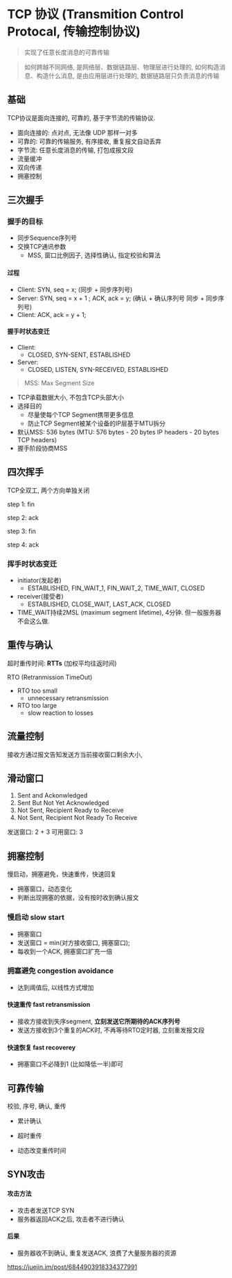 # TCP 协议 (Transmition Control Protocal, 传输控制协议)

> 实现了任意长度消息的可靠传输

> 如何跨越不同网络, 是网络层、数据链路层、物理层进行处理的, 如何构造消息、构造什么消息, 是由应用层进行处理的, 数据链路层只负责消息的传输

## 基础

TCP协议是面向连接的, 可靠的, 基于字节流的传输协议.

- 面向连接的: 点对点, 无法像 UDP 那样一对多
- 可靠的: 可靠的传输服务, 有序接收, 重复报文自动丢弃
- 字节流: 任意长度消息的传输, 打包成报文段
- 流量缓冲
- 双向传递
- 拥塞控制

## 三次握手

### 握手的目标

- 同步Sequence序列号
- 交换TCP通讯参数
  - MSS, 窗口比例因子, 选择性确认, 指定校验和算法

#### 过程

- Client: SYN, seq = x; (同步 + 同步序列号)
- Server: SYN, seq = x + 1 ; ACK, ack = y; (确认 + 确认序列号 同步 + 同步序列号)
- Client: ACK, ack = y + 1;

#### 握手时状态变迁

- Client:
  - CLOSED, SYN-SENT, ESTABLISHED
- Server:
  - CLOSED, LISTEN, SYN-RECEIVED, ESTABLISHED


> MSS: Max Segment Size
- TCP承载数据大小, 不包含TCP头部大小
- 选择目的
    - 尽量使每个TCP Segment携带更多信息
    - 防止TCP Segment被某个设备的IP层基于MTU拆分
- 默认MSS: 536 bytes (MTU: 576 bytes - 20 bytes IP headers - 20 bytes TCP headers)
- 握手阶段协商MSS

## 四次挥手

TCP全双工, 两个方向单独关闭

step 1: fin

step 2: ack

step 3: fin

step 4: ack

### 挥手时状态变迁

- initiator(发起者)
  - ESTABLISHED, FIN_WAIT_1, FIN_WAIT_2, TIME_WAIT, CLOSED
- receiver(接受者)
  - ESTABLISHED, CLOSE_WAIT, LAST_ACK, CLOSED
- TIME_WAIT持续2MSL (maximum segment lifetime), 4分钟. 但一般服务器不会这么做.

## 重传与确认

超时重传时间: **RTTs** (加权平均往返时间)

RTO (Retranmission TimeOut)

- RTO too small
  - unnecessary retransmission
- RTO too large
  - slow reaction to losses

## 流量控制

接收方通过报文告知发送方当前接收窗口剩余大小,

## 滑动窗口

1. Sent and Ackonwledged
2. Sent But Not Yet Acknowledged
3. Not Sent, Recipient Ready to Receive
4. Not Sent, Recipient Not Ready To Receive

发送窗口: 2 + 3
可用窗口: 3

## 拥塞控制

慢启动，拥塞避免，快速重传，快速回复

- 拥塞窗口，动态变化
- 判断出现拥塞的依据，没有按时收到确认报文

### 慢启动 slow start

- 拥塞窗口
- 发送窗口 = min(对方接收窗口, 拥塞窗口);
- 每收到一个ACK, 拥塞窗口扩充一倍

### 拥塞避免 congestion avoidance

- 达到阈值后, 以线性方式增加

#### 快速重传 fast retransmission

- 接收方接收到失序segment, **立刻发送它所期待的ACK序列号**
- 发送方接收到3个重复的ACK时, 不再等待RTO定时器, 立刻重发报文段

#### 快速恢复 fast recoverey

- 拥塞窗口不必降到1 (比如降低一半)即可

## 可靠传输

校验, 序号, 确认, 重传

- 累计确认
- 超时重传

- 动态改变重传时间

## SYN攻击

#### 攻击方法

- 攻击者发送TCP SYN
- 服务器返回ACK之后, 攻击者不进行确认

#### 后果

- 服务器收不到确认, 重复发送ACK, 浪费了大量服务器的资源

https://juejin.im/post/6844903918334377991